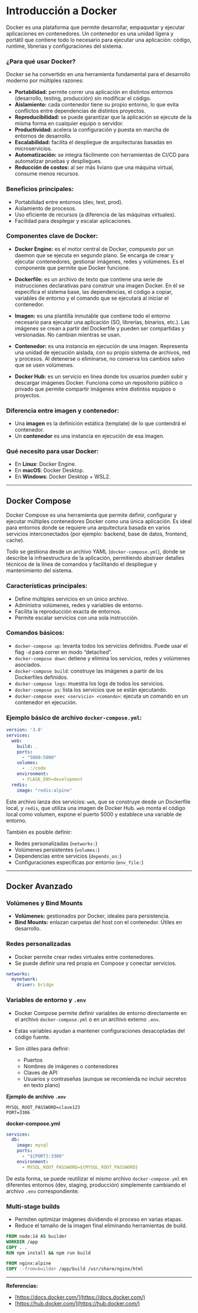 # Introducción a Docker

Docker es una plataforma que permite desarrollar, empaquetar y ejecutar aplicaciones en contenedores. Un contenedor es una unidad ligera y portátil que contiene todo lo necesario para ejecutar una aplicación: código, runtime, librerías y configuraciones del sistema.

### ¿Para qué usar Docker?

Docker se ha convertido en una herramienta fundamental para el desarrollo moderno por múltiples razones:

* **Portabilidad:** permite correr una aplicación en distintos entornos (desarrollo, testing, producción) sin modificar el código.
* **Aislamiento:** cada contenedor tiene su propio entorno, lo que evita conflictos entre dependencias de distintos proyectos.
* **Reproducibilidad:** se puede garantizar que la aplicación se ejecute de la misma forma en cualquier equipo o servidor.
* **Productividad:** acelera la configuración y puesta en marcha de entornos de desarrollo.
* **Escalabilidad:** facilita el despliegue de arquitecturas basadas en microservicios.
* **Automatización:** se integra fácilmente con herramientas de CI/CD para automatizar pruebas y despliegues.
* **Reducción de costos:** al ser más liviano que una máquina virtual, consume menos recursos.

### Beneficios principales:

* Portabilidad entre entornos (dev, test, prod).
* Aislamiento de procesos.
* Uso eficiente de recursos (a diferencia de las máquinas virtuales).
* Facilidad para desplegar y escalar aplicaciones.

### Componentes clave de Docker:

* **Docker Engine:** es el motor central de Docker, compuesto por un daemon que se ejecuta en segundo plano. Se encarga de crear y ejecutar contenedores, gestionar imágenes, redes y volúmenes. Es el componente que permite que Docker funcione.

* **Dockerfile:** es un archivo de texto que contiene una serie de instrucciones declarativas para construir una imagen Docker. En él se especifica el sistema base, las dependencias, el código a copiar, variables de entorno y el comando que se ejecutará al iniciar el contenedor.

* **Imagen:** es una plantilla inmutable que contiene todo el entorno necesario para ejecutar una aplicación (SO, librerías, binarios, etc.). Las imágenes se crean a partir del Dockerfile y pueden ser compartidas y versionadas. No cambian mientras se usan.

* **Contenedor:** es una instancia en ejecución de una imagen. Representa una unidad de ejecución aislada, con su propio sistema de archivos, red y procesos. Al detenerse o eliminarse, no conserva los cambios salvo que se usen volúmenes.

* **Docker Hub:** es un servicio en línea donde los usuarios pueden subir y descargar imágenes Docker. Funciona como un repositorio público o privado que permite compartir imágenes entre distintos equipos o proyectos.

### Diferencia entre imagen y contenedor:

* Una **imagen** es la definición estática (template) de lo que contendrá el contenedor.
* Un **contenedor** es una instancia en ejecución de esa imagen.

### Qué necesito para usar Docker:

* En **Linux**: Docker Engine.
* En **macOS**: Docker Desktop.
* En **Windows**: Docker Desktop + WSL2.

---

## Docker Compose

Docker Compose es una herramienta que permite definir, configurar y ejecutar múltiples contenedores Docker como una única aplicación. Es ideal para entornos donde se requiere una arquitectura basada en varios servicios interconectados (por ejemplo: backend, base de datos, frontend, cache).

Todo se gestiona desde un archivo YAML (`docker-compose.yml`), donde se describe la infraestructura de la aplicación, permitiendo abstraer detalles técnicos de la línea de comandos y facilitando el despliegue y mantenimiento del sistema.

### Características principales:

* Define múltiples servicios en un único archivo.
* Administra volúmenes, redes y variables de entorno.
* Facilita la reproducción exacta de entornos.
* Permite escalar servicios con una sola instrucción.

### Comandos básicos:

* `docker-compose up`: levanta todos los servicios definidos. Puede usar el flag `-d` para correr en modo “detached”.
* `docker-compose down`: detiene y elimina los servicios, redes y volúmenes asociados.
* `docker-compose build`: construye las imágenes a partir de los Dockerfiles definidos.
* `docker-compose logs`: muestra los logs de todos los servicios.
* `docker-compose ps`: lista los servicios que se están ejecutando.
* `docker-compose exec <servicio> <comando>`: ejecuta un comando en un contenedor en ejecución.

### Ejemplo básico de archivo `docker-compose.yml`:

```yaml
version: '3.8'
services:
  web:
    build: .
    ports:
      - "5000:5000"
    volumes:
      - .:/code
    environment:
      - FLASK_ENV=development
  redis:
    image: "redis:alpine"
```

Este archivo lanza dos servicios: `web`, que se construye desde un Dockerfile local, y `redis`, que utiliza una imagen de Docker Hub. `web` monta el código local como volumen, expone el puerto 5000 y establece una variable de entorno.

También es posible definir:

* Redes personalizadas (`networks:`)
* Volúmenes persistentes (`volumes:`)
* Dependencias entre servicios (`depends_on:`)
* Configuraciones específicas por entorno (`env_file:`)

---

## Docker Avanzado

### Volúmenes y Bind Mounts

* **Volúmenes:** gestionados por Docker, ideales para persistencia.
* **Bind Mounts:** enlazan carpetas del host con el contenedor. Útiles en desarrollo.

### Redes personalizadas

* Docker permite crear redes virtuales entre contenedores.
* Se puede definir una red propia en Compose y conectar servicios.

```yaml
networks:
  mynetwork:
    driver: bridge
```

### Variables de entorno y `.env`

* Docker Compose permite definir variables de entorno directamente en el archivo `docker-compose.yml` o en un archivo externo `.env`.
* Estas variables ayudan a mantener configuraciones desacopladas del código fuente.
* Son útiles para definir:

  * Puertos
  * Nombres de imágenes o contenedores
  * Claves de API
  * Usuarios y contraseñas (aunque se recomienda no incluir secretos en texto plano)

**Ejemplo de archivo** **`.env`**

```env
MYSQL_ROOT_PASSWORD=clave123
PORT=3306
```

**docker-compose.yml**

```yaml
services:
  db:
    image: mysql
    ports:
      - "${PORT}:3306"
    environment:
      - MYSQL_ROOT_PASSWORD=${MYSQL_ROOT_PASSWORD}
```

De esta forma, se puede reutilizar el mismo archivo `docker-compose.yml` en diferentes entornos (dev, staging, producción) simplemente cambiando el archivo `.env` correspondiente.

### Multi-stage builds

* Permiten optimizar imágenes dividiendo el proceso en varias etapas.
* Reduce el tamaño de la imagen final eliminando herramientas de build.

```dockerfile
FROM node:14 AS builder
WORKDIR /app
COPY . .
RUN npm install && npm run build

FROM nginx:alpine
COPY --from=builder /app/build /usr/share/nginx/html
```

---

**Referencias:**

* [https://docs.docker.com/](https://docs.docker.com/)
* [https://hub.docker.com/](https://hub.docker.com/)